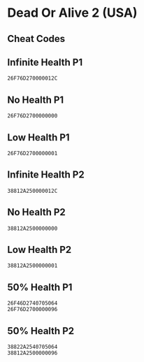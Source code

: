 # Dead Or Alive 2 (USA)

## Cheat Codes

## Infinite Health P1

```
26F76D270000012C

```

## No Health P1

```
26F76D2700000000

```

## Low Health P1

```
26F76D2700000001

```

## Infinite Health P2

```
38812A250000012C

```

## No Health P2

```
38812A2500000000

```

## Low Health P2

```
38812A2500000001

```

## 50% Health P1

```
26F46D2740705064
26F76D2700000096

```

## 50% Health P2

```
38822A2540705064
38812A2500000096

```


